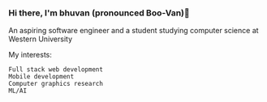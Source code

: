 ### Hi there, I'm bhuvan (pronounced Boo-Van)👋
 
An aspiring software engineer and a student studying computer science at Western University

My interests:

    Full stack web development
    Mobile development
    Computer graphics research
    ML/AI

